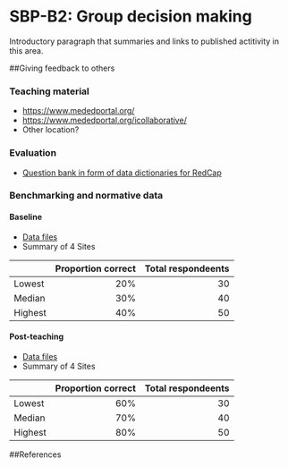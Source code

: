 # SBP-B2: Group decision making
Introductory paragraph that summaries and links to published actitivity in this area.

##Giving feedback to others
### Teaching material
 * https://www.mededportal.org/
 * https://www.mededportal.org/icollaborative/ 
 * Other location?

### Evaluation
 * [Question bank in form of data dictionaries for RedCap](evaluation/)

### Benchmarking and normative data
#### Baseline
 * [Data files](benchmarking/Baseline/)
 * Summary of 4 Sites

|          | Proportion correct | Total respondeents  |
| -------- | ------------------:| -------------------:|
| Lowest   |        20%         |        30           |
| Median   |        30%         |        40           |
| Highest  |        40%         |        50           |

#### Post-teaching
 * [Data files](benchmarking/Post-teaching/)
 * Summary of 4 Sites

|          | Proportion correct | Total respondeents  |
| -------- | ------------------:| -------------------:|
| Lowest   |        60%         |        30           |
| Median   |        70%         |        40           |
| Highest  |        80%         |        50           |

##References
